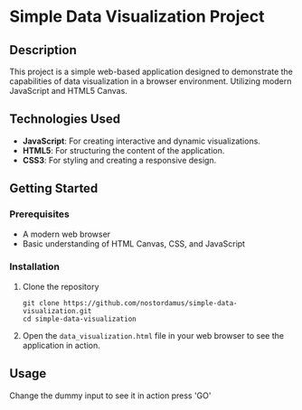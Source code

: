 # Simple Data Visualization Project

## Description

This project is a simple web-based application designed to demonstrate the capabilities of data visualization in a browser environment. Utilizing modern JavaScript and HTML5 Canvas.

## Technologies Used

- **JavaScript**: For creating interactive and dynamic visualizations.
- **HTML5**: For structuring the content of the application.
- **CSS3**: For styling and creating a responsive design.

## Getting Started

### Prerequisites

- A modern web browser
- Basic understanding of HTML Canvas, CSS, and JavaScript

### Installation

1. Clone the repository
   ```
   git clone https://github.com/nostordamus/simple-data-visualization.git
   cd simple-data-visualization
   ```

2. Open the `data_visualization.html` file in your web browser to see the application in action.

## Usage

Change the dummy input to see it in action press 'GO'